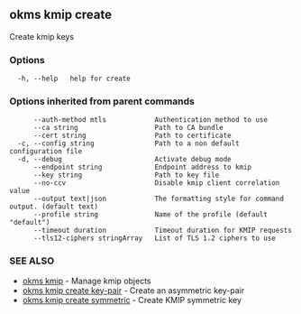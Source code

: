 ## okms kmip create

Create kmip keys

### Options

```
  -h, --help   help for create
```

### Options inherited from parent commands

```
      --auth-method mtls            Authentication method to use
      --ca string                   Path to CA bundle
      --cert string                 Path to certificate
  -c, --config string               Path to a non default configuration file
  -d, --debug                       Activate debug mode
      --endpoint string             Endpoint address to kmip
      --key string                  Path to key file
      --no-ccv                      Disable kmip client correlation value
      --output text|json            The formatting style for command output. (default text)
      --profile string              Name of the profile (default "default")
      --timeout duration            Timeout duration for KMIP requests
      --tls12-ciphers stringArray   List of TLS 1.2 ciphers to use
```

### SEE ALSO

* [okms kmip](okms_kmip.md)	 - Manage kmip objects
* [okms kmip create key-pair](okms_kmip_create_key-pair.md)	 - Create an asymmetric key-pair
* [okms kmip create symmetric](okms_kmip_create_symmetric.md)	 - Create KMIP symmetric key

